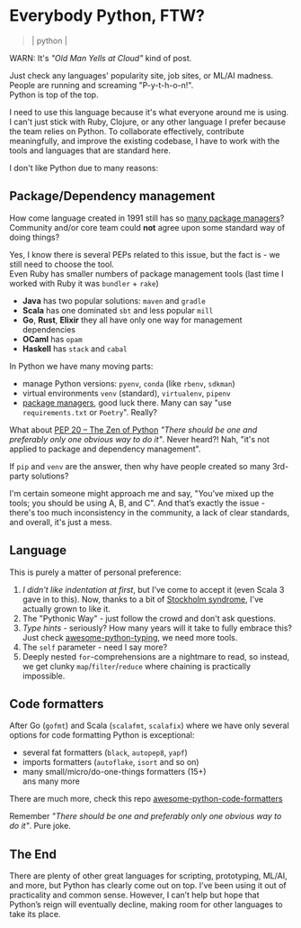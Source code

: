# Everybody Python, FTW?
> | python |

WARN: It's *"Old Man Yells at Cloud"* kind of post.

Just check any languages' popularity site, job sites, or ML/AI madness. People are running and screaming "P-y-t-h-o-n!".  
Python is top of the top.

I need to use this language because it's what everyone around me is using. I can't just stick with Ruby, Clojure, or any other language I prefer because the team relies on Python. To collaborate effectively, contribute meaningfully, and improve the existing codebase, I have to work with the tools and languages that are standard here.

I don't like Python due to many reasons:

## Package/Dependency management

How come language created in 1991 still has so [many package managers](https://dublog.net/blog/so-many-python-package-managers/)? Community and/or core team could **not** agree upon some standard way of doing things? 

Yes, I know there is several PEPs related to this issue, but the fact is - we still need to choose the tool.  
Even Ruby has smaller numbers of package management tools (last time I worked with Ruby it was `bundler` + `rake`)

- **Java** has two popular solutions: `maven` and `gradle`
- **Scala** has one dominated `sbt` and less popular `mill`
- **Go**, **Rust**, **Elixir** they all have only one way for management dependencies
- **OCaml** has `opam`
- **Haskell** has `stack` and `cabal`

In Python we have many moving parts:
- manage Python versions: `pyenv`, `conda` (like `rbenv`, `sdkman`)  
- virtual environments `venv` (standard), `virtualenv`, `pipenv`
- [package managers](https://dublog.net/blog/so-many-python-package-managers/), good luck there. Many can say "use `requirements.txt` or `Poetry`". Really? 

What about [PEP 20 – The Zen of Python](https://peps.python.org/pep-0020/) *"There should be one and preferably only one obvious way to do it"*. Never heard?! Nah, "it's not applied to package and dependency management".

If `pip` and `venv` are the answer, then why have people created so many 3rd-party solutions?

I'm certain someone might approach me and say, "You’ve mixed up the tools; you should be using A, B, and C". And that’s exactly the issue - there's too much inconsistency in the community, a lack of clear standards, and overall, it's just a mess.

## Language

This is purely a matter of personal preference:

1. *I didn't like indentation at first*, but I’ve come to accept it (even Scala 3 gave in to this). Now, thanks to a bit of [Stockholm syndrome](https://en.wikipedia.org/wiki/Stockholm_syndrome), I've actually grown to like it.
2. The "Pythonic Way" - just follow the crowd and don't ask questions.
3. *Type hints* - seriously? How many years will it take to fully embrace this? Just check [awesome-python-typing](https://github.com/typeddjango/awesome-python-typing), we need more tools.
4. The `self` parameter - need I say more?
5. Deeply nested `for`-comprehensions are a nightmare to read, so instead, we get clunky `map`/`filter`/`reduce` where chaining is practically impossible.

## Code formatters

After Go (`gofmt`) and Scala (`scalafmt`, `scalafix`) where we have only several options for code formatting Python is exceptional:

- several fat formatters (`black`, `autopep8`, `yapf`)
- imports formatters (`autoflake`, `isort` and so on)
- many small/micro/do-one-things formatters (15+)  
ans many more

There are much more, check this repo [awesome-python-code-formatters](https://github.com/life4/awesome-python-code-formatters)

Remember *"There should be one and preferably only one obvious way to do it"*. Pure joke.

## The End

There are plenty of other great languages for scripting, prototyping, ML/AI, and more, but Python has clearly come out on top. I’ve been using it out of practicality and common sense. However, I can’t help but hope that Python’s reign will eventually decline, making room for other languages to take its place.